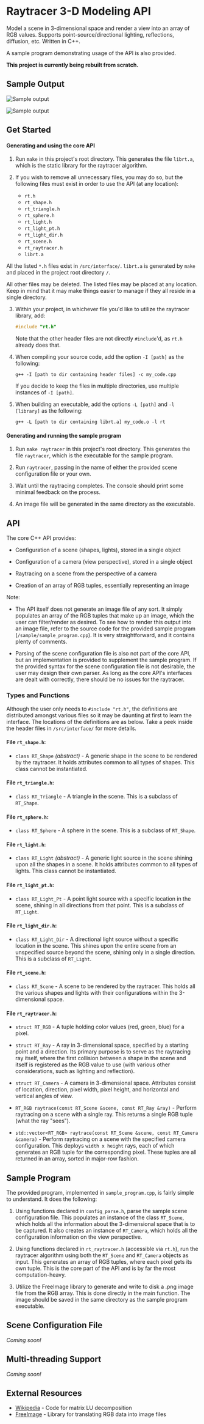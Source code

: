 # Raytracer 3-D Modeling API

Model a scene in 3-dimensional space and render a view into an array of RGB
values. Supports point-source/directional lighting, reflections, diffusion,
etc. Written in C++.

A sample program demonstrating usage of the API is also provided.

**This project is currently being rebuilt from scratch.**

## Sample Output

![Sample output](img/sample_output_1.png)

![Sample output](img/sample_output_2.png)

## Get Started

#### Generating and using the core API

1. Run `make` in this project's root directory. This generates the file
`librt.a`, which is the static library for the raytracer algorithm.

2. If you wish to remove all unnecessary files, you may do so, but the
following files must exist in order to use the API (at any location):
    - `rt.h`
    - `rt_shape.h`
    - `rt_triangle.h`
    - `rt_sphere.h`
    - `rt_light.h`
    - `rt_light_pt.h`
    - `rt_light_dir.h`
    - `rt_scene.h`
    - `rt_raytracer.h`
    - `librt.a`

  All the listed `*.h` files exist in `/src/interface/`. `librt.a` is generated
  by `make` and placed in the project root directory `/`.

  All other files may be deleted. The listed files may be placed at any
  location. Keep in mind that it may make things easier to manage if they all
  reside in a single directory.


3. Within your project, in whichever file you'd like to utilize the raytracer
library, add:
    ```c++
    #include "rt.h"
    ```
    Note that the other header files are not directly `#include`'d, as `rt.h`
    already does that.

4. When compiling your source code, add the option `-I [path]` as the following:
    ```shell
    g++ -I [path to dir containing header files] -c my_code.cpp
    ```
    If you decide to keep the files in multiple directories, use multiple
    instances of `-I [path]`.

5. When building an executable, add the options `-L [path]` and `-l [library]`
as the following:
    ```shell
    g++ -L [path to dir containing librt.a] my_code.o -l rt
    ```

#### Generating and running the sample program

1. Run `make raytracer` in this project's root directory. This generates the
file `raytracer`, which is the executable for the sample program.

2. Run `raytracer`, passing in the name of either the provided scene
configuration file or your own.

3. Wait until the raytracing completes. The console should print some minimal
feedback on the process.

4. An image file will be generated in the same directory as the executable.

## API

The core C++ API provides:
- Configuration of a scene (shapes, lights), stored in a single object

- Configuration of a camera (view perspective), stored in a single object

- Raytracing on a scene from the perspective of a camera

- Creation of an array of RGB tuples, essentially representing an image

Note:
- The API itself does not generate an image file of any sort. It simply
populates an array of the RGB tuples that make up an image, which the user can
filter/render as desired. To see how to render this output into an image file,
refer to the source code for the provided sample program
(`/sample/sample_program.cpp`). It is very straightforward, and it contains
plenty of comments.

- Parsing of the scene configuration file is also not part of the core API, but
an implementation is provided to supplement the sample program. If the provided
syntax for the scene configuration file is not desirable, the user may design
their own parser. As long as the core API's interfaces are dealt with correctly,
there should be no issues for the raytracer.

### Types and Functions

Although the user only needs to `#include "rt.h"`, the definitions are
distributed amongst various files so it may be daunting at first to learn the
interface. The locations of the definitions are as below. Take a peek inside
the header files in `/src/interface/` for more details.

#### File `rt_shape.h`:

- `class RT_Shape` *(abstract)* - A generic shape in the scene to be rendered by
the raytracer. It holds attributes common to all types of shapes. This class
cannot be instantiated.

#### File `rt_triangle.h`:

- `class RT_Triangle` - A triangle in the scene. This is a subclass of
`RT_Shape`.

#### File `rt_sphere.h`:

- `class RT_Sphere` - A sphere in the scene. This is a subclass of `RT_Shape`.

#### File `rt_light.h`:

- `class RT_Light` *(abstract)* - A generic light source in the scene shining
upon all the shapes in a scene. It holds attributes common to all types of
lights. This class cannot be instantiated.

#### File `rt_light_pt.h`:

- `class RT_Light_Pt` - A point light source with a specific location in the
scene, shining in all directions from that point. This is a subclass of
`RT_Light`.

#### File `rt_light_dir.h`:

- `class RT_Light_Dir` - A directional light source without a specific location
in the scene. This shines upon the entire scene from an unspecified source
beyond the scene, shining only in a single direction. This is a subclass of
`RT_Light`.

#### File `rt_scene.h`:

- `class RT_Scene` - A scene to be rendered by the raytracer. This holds all the
various shapes and lights with their configurations within the 3-dimensional
space.

#### File `rt_raytracer.h`:

- `struct RT_RGB` - A tuple holding color values (red, green, blue) for a pixel.

- `struct RT_Ray` - A ray in 3-dimensional space, specified by a starting point
and a direction. Its primary purpose is to serve as the raytracing ray itself,
where the first collision between a shape in the scene and itself is registered
as the RGB value to use (with various other considerations, such as lighting
and reflection).

- `struct RT_Camera` - A camera in 3-dimensional space. Attributes consist of
location, direction, pixel width, pixel height, and horizontal and vertical
angles of view.

- `RT_RGB raytrace(const RT_Scene &scene, const RT_Ray &ray)` - Perform
raytracing on a scene with a single ray. This returns a single RGB tuple (what
the ray "sees").

- `std::vector<RT_RGB> raytrace(const RT_Scene &scene, const RT_Camera &camera)`
\- Perform raytracing on a scene with the specified camera configuration. This
deploys `width x height` rays, each of which generates an RGB tuple for the
corresponding pixel. These tuples are all returned in an array, sorted in
major-row fashion.

## Sample Program

The provided program, implemented in `sample_program.cpp`, is fairly simple to
understand. It does the following:

1. Using functions declared in `config_parse.h`, parse the sample scene
configuration file. This populates an instance of the class `RT_Scene`, which
holds all the information about the 3-dimensional space that is to be captured.
It also creates an instance of `RT_Camera`, which holds all the configuration
information on the view perspective.

2. Using functions declared in `rt_raytracer.h` (accessible via `rt.h`), run the
raytracer algorithm using both the `RT_Scene` and `RT_Camera` objects as input.
This generates an array of RGB tuples, where each pixel gets its own tuple.
This is the core part of the API and is by far the most computation-heavy.

3. Utilize the FreeImage library to generate and write to disk a .png image
file from the RGB array. This is done directly in the main function. The image
should be saved in the same directory as the sample program executable.

## Scene Configuration File

*Coming soon!*

## Multi-threading Support

*Coming soon!*

## External Resources

- [Wikipedia](https://en.wikipedia.org/wiki/LU_decomposition#C_code_examples
"C code examples for LU decomposition") - Code for matrix LU decomposition
- [FreeImage](http://freeimage.sourceforge.net/ "FreeImage Homepage") - Library
for translating RGB data into image files
